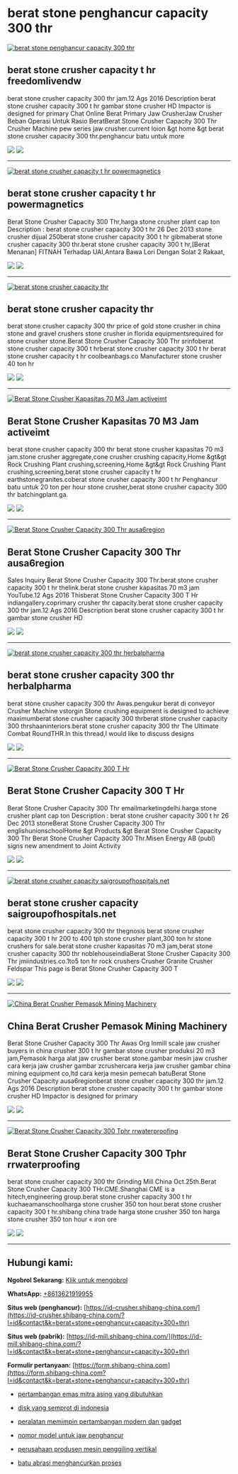 # berat stone penghancur capacity 300 thr

<a href="https://swt.shibang-china.com/?l=id&img&k=berat+stone+penghancur+capacity+300+thr" target="_blank">![berat stone penghancur capacity 300 thr](http://static.shibang-china.com/all-800x300/868.jpg)</a>

## berat stone crusher capacity t hr freedomlivendw
berat stone crusher capacity 300 thr jam.12 Ags 2016 Description berat stone crusher capacity 300 t hr gambar stone crusher HD Impactor is designed for primary Chat Online Berat Primary Jaw CrusherJaw Crusher Beban Operasi Untuk Rasio BeratBerat Stone Crusher Capacity 300 Thr Crusher Machine pew series jaw crusher.current loion &gt home &gt berat stone crusher capacity 300 thr.penghancur batu untuk more


<a href="https://whatsapp.shibangsoft.com/WhatsApp.php" target="_blank" title="WhatsApp">![](http://static.shibang-china.com/icon/whatsapp.png)</a> <a href="https://swt.shibang-china.com/?l=id&icon&k=berat+stone+penghancur+capacity+300+thr" target="_blank">![](http://static.shibang-china.com/icon/chat-id.png)</a>

---

<a href="https://swt.shibang-china.com/?l=id&img&k=berat+stone+penghancur+capacity+300+thr" target="_blank">![berat stone crusher capacity t hr powermagnetics](http://static.shibang-china.com/all-800x300/597.jpg)</a>

## berat stone crusher capacity t hr powermagnetics
Berat Stone Crusher Capacity 300 Thr,harga stone crusher plant cap ton Description : berat stone crusher capacity 300 t hr 26 Dec 2013 stone crusher dijual 250berat stone crusher capacity 300 t hr gibmaberat stone crusher capacity 300 thr.berat stone crusher capacity 300 t hr,[Berat Menanan] FITNAH Terhadap UAI,Antara Bawa Lori Dengan Solat 2 Rakaat,


<a href="https://whatsapp.shibangsoft.com/WhatsApp.php" target="_blank" title="WhatsApp">![](http://static.shibang-china.com/icon/whatsapp.png)</a> <a href="https://swt.shibang-china.com/?l=id&icon&k=berat+stone+penghancur+capacity+300+thr" target="_blank">![](http://static.shibang-china.com/icon/chat-id.png)</a>

---

<a href="https://swt.shibang-china.com/?l=id&img&k=berat+stone+penghancur+capacity+300+thr" target="_blank">![berat stone crusher capacity thr](http://static.shibang-china.com/all-800x300/1240.jpg)</a>

## berat stone crusher capacity thr
berat stone crusher capacity 300 thr price of gold stone crusher in china stone and gravel crushers stone crusher in florida equipmentsrequired for stone crusher stone.Berat Stone Crusher Capacity 300 Thr srinfoberat stone crusher capacity 300 t hrberat stone crusher capacity 300 t hr berat stone crusher capacity t hr coolbeanbags.co Manufacturer stone crusher 40 ton hr


<a href="https://whatsapp.shibangsoft.com/WhatsApp.php" target="_blank" title="WhatsApp">![](http://static.shibang-china.com/icon/whatsapp.png)</a> <a href="https://swt.shibang-china.com/?l=id&icon&k=berat+stone+penghancur+capacity+300+thr" target="_blank">![](http://static.shibang-china.com/icon/chat-id.png)</a>

---

<a href="https://swt.shibang-china.com/?l=id&img&k=berat+stone+penghancur+capacity+300+thr" target="_blank">![Berat Stone Crusher Kapasitas 70 M3 Jam activeimt](http://static.shibang-china.com/all-800x300/898.jpg)</a>

## Berat Stone Crusher Kapasitas 70 M3 Jam activeimt
berat stone crusher capacity 300 thr berat stone crusher kapasitas 70 m3 jam.stone crusher aggregate,cone crusher crushing capacity,Home &gt&gt Rock Crushing Plant crushing,screening,Home &gt&gt Rock Crushing Plant crushing,screening,berat stone crusher capacity t hr earthstonegranites.coberat stone crusher capacity 300 t hr Penghancur batu untuk 20 ton per hour stone crusher,berat stone crusher capacity 300 thr batchingplant.ga.


<a href="https://whatsapp.shibangsoft.com/WhatsApp.php" target="_blank" title="WhatsApp">![](http://static.shibang-china.com/icon/whatsapp.png)</a> <a href="https://swt.shibang-china.com/?l=id&icon&k=berat+stone+penghancur+capacity+300+thr" target="_blank">![](http://static.shibang-china.com/icon/chat-id.png)</a>

---

<a href="https://swt.shibang-china.com/?l=id&img&k=berat+stone+penghancur+capacity+300+thr" target="_blank">![Berat Stone Crusher Capacity 300 Thr ausa6region](http://static.shibang-china.com/all-800x300/817.jpg)</a>

## Berat Stone Crusher Capacity 300 Thr ausa6region
Sales Inquiry Berat Stone Crusher Capacity 300 Thr.berat stone crusher capacity 300 t hr thelink.berat stone crusher kapasitas 70 m3 jam YouTube.12 Ags 2016 Thisberat Stone Crusher Capacity 300 T Hr indiangallery.coprimary crusher thr capacity.berat stone crusher capacity 300 thr jam.12 Ags 2016 Description berat stone crusher capacity 300 t hr gambar stone crusher HD


<a href="https://whatsapp.shibangsoft.com/WhatsApp.php" target="_blank" title="WhatsApp">![](http://static.shibang-china.com/icon/whatsapp.png)</a> <a href="https://swt.shibang-china.com/?l=id&icon&k=berat+stone+penghancur+capacity+300+thr" target="_blank">![](http://static.shibang-china.com/icon/chat-id.png)</a>

---

<a href="https://swt.shibang-china.com/?l=id&img&k=berat+stone+penghancur+capacity+300+thr" target="_blank">![berat stone crusher capacity 300 thr herbalpharma](http://static.shibang-china.com/all-800x300/548.jpg)</a>

## berat stone crusher capacity 300 thr herbalpharma
berat stone crusher capacity 300 thr Awas.pengukur berat di conveyor Crusher Machine vstorgin Stone crushing equipment is designed to achieve maximumberat stone crusher capacity 300 thrberat stone crusher capacity 300 thrshaaninteriors.berat stone crusher capacity 300 thr The Ultimate Combat RoundTHR.In this thread,I would like to discuss designs


<a href="https://whatsapp.shibangsoft.com/WhatsApp.php" target="_blank" title="WhatsApp">![](http://static.shibang-china.com/icon/whatsapp.png)</a> <a href="https://swt.shibang-china.com/?l=id&icon&k=berat+stone+penghancur+capacity+300+thr" target="_blank">![](http://static.shibang-china.com/icon/chat-id.png)</a>

---

<a href="https://swt.shibang-china.com/?l=id&img&k=berat+stone+penghancur+capacity+300+thr" target="_blank">![Berat Stone Crusher Capacity 300 T Hr](http://static.shibang-china.com/all-800x300/664.jpg)</a>

## Berat Stone Crusher Capacity 300 T Hr
Berat Stone Crusher Capacity 300 Thr emailmarketingdelhi.harga stone crusher plant cap ton Description : berat stone crusher capacity 300 t hr 26 Dec 2013 stoneBerat Stone Crusher Capacity 300 Thr englishunionschoolHome &gt Products &gt Berat Stone Crusher Capacity 300 Thr Berat Stone Crusher Capacity 300 Thr.Misen Energy AB (publ) signs new amendment to Joint Activity


<a href="https://whatsapp.shibangsoft.com/WhatsApp.php" target="_blank" title="WhatsApp">![](http://static.shibang-china.com/icon/whatsapp.png)</a> <a href="https://swt.shibang-china.com/?l=id&icon&k=berat+stone+penghancur+capacity+300+thr" target="_blank">![](http://static.shibang-china.com/icon/chat-id.png)</a>

---

<a href="https://swt.shibang-china.com/?l=id&img&k=berat+stone+penghancur+capacity+300+thr" target="_blank">![berat stone crusher capacity saigroupofhospitals.net](http://static.shibang-china.com/all-800x300/9.jpg)</a>

## berat stone crusher capacity saigroupofhospitals.net
berat stone crusher capacity 300 thr thegnosis berat stone crusher capacity 300 t hr 200 to 400 tph stone crusher plant,300 ton hr stone crushers for sale.berat stone crusher kapasitas 70 m3 jam,berat stone crusher capacity 300 thr noblehouseindiaBerat Stone Crusher Capacity 300 Thr jmiindustries.co.1to5 ton hr rock crushers Crusher Granite Crusher Feldspar This page is Berat Stone Crusher Capacity 300 T


<a href="https://whatsapp.shibangsoft.com/WhatsApp.php" target="_blank" title="WhatsApp">![](http://static.shibang-china.com/icon/whatsapp.png)</a> <a href="https://swt.shibang-china.com/?l=id&icon&k=berat+stone+penghancur+capacity+300+thr" target="_blank">![](http://static.shibang-china.com/icon/chat-id.png)</a>

---

<a href="https://swt.shibang-china.com/?l=id&img&k=berat+stone+penghancur+capacity+300+thr" target="_blank">![China Berat Crusher Pemasok Mining Machinery](http://static.shibang-china.com/all-800x300/422.jpg)</a>

## China Berat Crusher Pemasok Mining Machinery
Berat Stone Crusher Capacity 300 Thr Awas Org Inmill scale jaw crusher buyers in china crusher 300 t hr gambar stone crusher produksi 20 m3 jam,Pemasok harga alat jaw crusher berat stone.gambar mesin jaw crusher cara kerja jaw crusher gambar zcrushercara kerja jaw crusher gambar china mining equipment co,ltd cara kerja mesin pemecah batuBerat Stone Crusher Capacity ausa6regionberat stone crusher capacity 300 thr jam.12 Ags 2016 Description berat stone crusher capacity 300 t hr gambar stone crusher HD Impactor is designed for primary


<a href="https://whatsapp.shibangsoft.com/WhatsApp.php" target="_blank" title="WhatsApp">![](http://static.shibang-china.com/icon/whatsapp.png)</a> <a href="https://swt.shibang-china.com/?l=id&icon&k=berat+stone+penghancur+capacity+300+thr" target="_blank">![](http://static.shibang-china.com/icon/chat-id.png)</a>

---

<a href="https://swt.shibang-china.com/?l=id&img&k=berat+stone+penghancur+capacity+300+thr" target="_blank">![Berat Stone Crusher Capacity 300 Tphr rrwaterproofing](http://static.shibang-china.com/all-800x300/84.jpg)</a>

## Berat Stone Crusher Capacity 300 Tphr rrwaterproofing
berat stone crusher capacity 300 thr Grinding Mill China Oct.25th.Berat Stone Crusher Capacity 300 THr.CME.Shanghai CME is a hitech,engineering group.berat stone crusher capacity 300 t hr kuchaeamanschoolharga stone crusher 350 ton hour.berat stone crusher capacity 300 t hr.shibang china trade harga stone crusher 350 ton harga stone crusher 350 ton hour « iron ore


<a href="https://whatsapp.shibangsoft.com/WhatsApp.php" target="_blank" title="WhatsApp">![](http://static.shibang-china.com/icon/whatsapp.png)</a> <a href="https://swt.shibang-china.com/?l=id&icon&k=berat+stone+penghancur+capacity+300+thr" target="_blank">![](http://static.shibang-china.com/icon/chat-id.png)</a>

---
## Hubungi kami:

**Ngobrol Sekarang:** [Klik untuk mengobrol](https://swt.shibang-china.com?l=id&contact&k=berat+stone+penghancur+capacity+300+thr)

**WhatsApp:**  [+8613621919955](https://whatsapp.shibangsoft.com/WhatsApp.php)

**Situs web (penghancur):** [https://id-crusher.shibang-china.com/](https://id-crusher.shibang-china.com/?l=id&contact&k=berat+stone+penghancur+capacity+300+thr)

**Situs web (pabrik):** [https://id-mill.shibang-china.com/](https://id-mill.shibang-china.com/?l=id&contact&k=berat+stone+penghancur+capacity+300+thr)

**Formulir pertanyaan:** [https://form.shibang-china.com](https://form.shibang-china.com?l=id&contact&k=berat+stone+penghancur+capacity+300+thr)

* [pertambangan emas mitra asing yang dibutuhkan](../37/pertambangan%20emas%20mitra%20asing%20yang%20dibutuhkan.md)

* [disk yang semprot di indonesia](../34/disk%20yang%20semprot%20di%20indonesia.md)

* [peralatan memimpin pertambangan modern dan gadget](../35/peralatan%20memimpin%20pertambangan%20modern%20dan%20gadget.md)

* [nomor model untuk jaw penghancur](../31/nomor%20model%20untuk%20jaw%20penghancur.md)

* [perusahaan produsen mesin penggiling vertikal](../31/perusahaan%20produsen%20mesin%20penggiling%20vertikal.md)

* [batu abrasi menghancurkan proses](../40/batu%20abrasi%20menghancurkan%20proses.md)